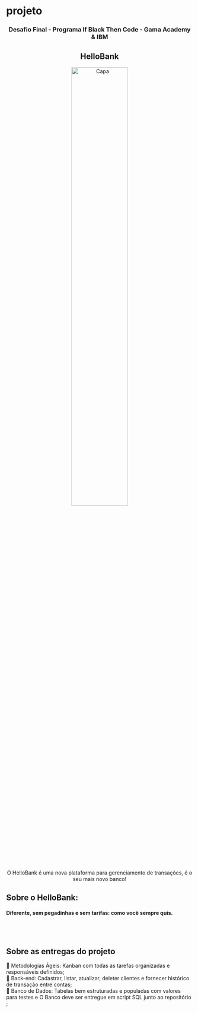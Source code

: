 # projeto
<h3 align="center">
    Desafio Final - Programa If Black Then Code - Gama Academy & IBM
</h3>
<p align="center">
</p>
<h2 align= "center" >
    HelloBank 
</h2>

<p align="center">
<img align="center" src="img/bancoinicio.jpg" style="width: 55%;" alt="Capa">
</p>

<p align="center">O HelloBank é uma nova plataforma para gerenciamento de transações, é o seu mais novo banco! </p>
    

<h2>Sobre o HelloBank:</h2>
<h4> Diferente, sem pegadinhas e sem tarifas: como você sempre quis.

<h4> 

<br>
<br>
 <h2>Sobre as entregas do projeto</h2>
 📍 Metodologias Ágeis: Kanban com todas as tarefas organizadas e responsáveis definidos; <br>
 📍 Back-end: Cadastrar, listar, atualizar, deleter clientes e fornecer histórico de transação entre contas;  <br>
 📍 Banco de Dados: Tabelas bem estruturadas e populadas com valores para testes e O Banco deve ser entregue em script SQL junto ao repositório ;  <br>
</h4>

